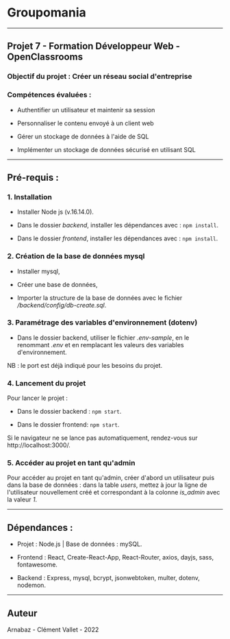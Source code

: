 
# Groupomania

---

## Projet 7 - Formation Développeur Web - OpenClassrooms

### Objectif du projet : Créer un réseau social d'entreprise

### Compétences évaluées :

- Authentifier un utilisateur et maintenir sa session

- Personnaliser le contenu envoyé à un client web

- Gérer un stockage de données à l'aide de SQL

- Implémenter un stockage de données sécurisé en utilisant SQL

---

## Pré-requis :

### 1. Installation

- Installer Node js (v.16.14.0). <br />

- Dans le dossier *backend*, installer les dépendances avec : `npm install`.

- Dans le dossier *frontend*, installer les dépendances avec : `npm install`.

### 2. Création de la base de données mysql

- Installer mysql,

- Créer une base de données,

- Importer la structure de la base de données avec le fichier */backend/config/db-create.sql*.

### 3. Paramétrage des variables d'environnement (dotenv)

- Dans le dossier backend, utiliser le fichier *.env-sample*, en le renommant *.env* et en remplacant les valeurs des variables d'environnement.

NB : le port est déjà indiqué pour les besoins du projet.

### 4. Lancement du projet
Pour lancer le projet :

- Dans le dossier backend : `npm start`.

- Dans le dossier frontend: `npm start`.

Si le navigateur ne se lance pas automatiquement, rendez-vous sur http://localhost:3000/.

### 5. Accéder au projet en tant qu'admin

Pour accéder au projet en tant qu'admin, créer d'abord un utilisateur puis dans la base de données :
dans la table *users*, mettez à jour la ligne de l'utilisateur nouvellement créé et correspondant à la colonne *is_admin*  avec la valeur *1*.

---

## Dépendances :

- Projet : Node.js | Base de données : mySQL.

- Frontend : React, Create-React-App, React-Router, axios, dayjs, sass, fontawesome.

- Backend : Express, mysql, bcrypt, jsonwebtoken, multer, dotenv, nodemon.

---

## Auteur

Arnabaz - Clément Vallet - 2022

